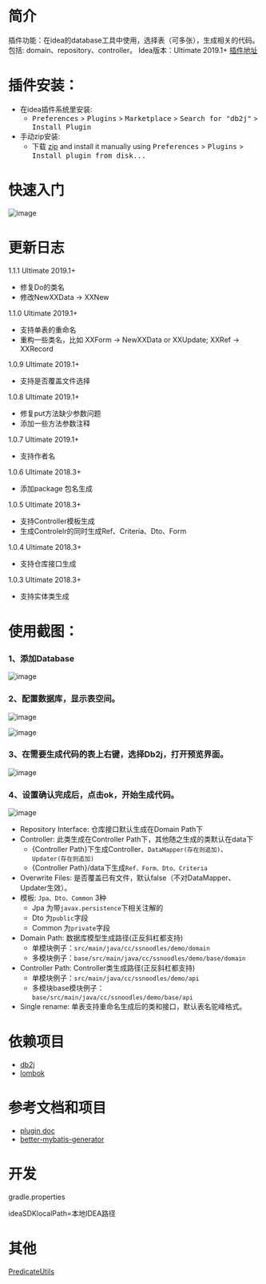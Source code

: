 # 简介
插件功能：在idea的database工具中使用，选择表（可多张），生成相关的代码。包括: domain、repository、controller。
Idea版本：Ultimate 2019.1+
[插件地址](https://plugins.jetbrains.com/plugin/11965-db2j)

# 插件安装：
- 在idea插件系统里安装:
  - <kbd>Preferences</kbd> > <kbd>Plugins</kbd> > <kbd>Marketplace</kbd> > <kbd>Search for "db2j"</kbd> > <kbd>Install Plugin</kbd>
- 手动zip安装:
  - 下载 [zip](https://github.com/SShnoodles/db2j-idea-plugin/releases) and install it manually using <kbd>Preferences</kbd> > <kbd>Plugins</kbd> > <kbd>Install plugin from disk...</kbd>

# 快速入门
![image](images/video.gif)

# 更新日志
1.1.1 Ultimate 2019.1+
* 修复Do的类名
* 修改NewXXData -> XXNew

1.1.0 Ultimate 2019.1+
* 支持单表的重命名
* 重构一些类名，比如 XXForm -> NewXXData or XXUpdate; XXRef -> XXRecord

1.0.9 Ultimate 2019.1+
* 支持是否覆盖文件选择

1.0.8 Ultimate 2019.1+
* 修复put方法缺少参数问题
* 添加一些方法参数注释
  
1.0.7 Ultimate 2019.1+
* 支持作者名

1.0.6 Ultimate 2018.3+
* 添加package 包名生成

1.0.5 Ultimate 2018.3+
* 支持Controller模板生成
* 生成Controlelr的同时生成Ref、Criteria、Dto、Form
  
1.0.4 Ultimate 2018.3+
* 支持仓库接口生成

1.0.3 Ultimate 2018.3+
* 支持实体类生成

# 使用截图：
### 1、添加Database
![image](images/step1.png)

### 2、配置数据库，显示表空间。
![image](images/step2.png)

![image](images/step3.png)

### 3、在需要生成代码的表上右键，选择Db2j，打开预览界面。
![image](images/step4.png)

### 4、设置确认完成后，点击ok，开始生成代码。
![image](images/step5.png)

* Repository Interface: 仓库接口默认生成在Domain Path下
* Controller: 此类生成在Controller Path下，其他随之生成的类默认在data下
  * {Controller Path}下生成Controller、`DataMapper(存在则追加)`、`Updater(存在则追加)`
  * {Controller Path}/data下生成`Ref、Form、Dto、Criteria`
* Overwrite Files: 是否覆盖已有文件，默认false（不对DataMapper、Updater生效）。
* 模板: `Jpa、Dto、Common` 3种
  * Jpa 为带`javax.persistence`下相关注解的
  * Dto 为`public`字段
  * Common 为`private`字段
* Domain Path: 数据库模型生成路径(正反斜杠都支持)
  * 单模块例子：`src/main/java/cc/ssnoodles/demo/domain`
  * 多模块例子：`base/src/main/java/cc/ssnoodles/demo/base/domain`
* Controller Path: Controller类生成路径(正反斜杠都支持)
  * 单模块例子：`src/main/java/cc/ssnoodles/demo/api`
  * 多模块base模块例子：`base/src/main/java/cc/ssnoodles/demo/base/api`
* Single rename: 单表支持重命名生成后的类和接口，默认表名驼峰格式。
  
# 依赖项目
* [db2j](https://github.com/SShnoodles/database2javafiles)
* [lombok](https://www.projectlombok.org)

# 参考文档和项目
* [plugin doc](http://www.jetbrains.org/intellij/sdk/docs/tutorials/build_system/prerequisites.html)
* [better-mybatis-generator](https://github.com/kmaster/better-mybatis-generator)

# 开发
gradle.properties

ideaSDKlocalPath=本地IDEA路径

# 其他
[PredicateUtils](code.md)